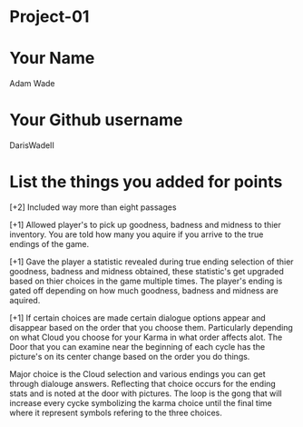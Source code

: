 # Project-01

# Your Name

Adam Wade

# Your Github username

DarisWadeII

# List the things you added for points
[+2] Included way more than eight passages

[+1] Allowed player's to pick up goodness, badness and midness to thier inventory.  You are told how many you aquire if you arrive to the true endings of the game.

[+1] Gave the player a statistic revealed during true ending selection of thier goodness, badness and midness obtained, these statistic's get upgraded based on thier choices in the game multiple times.  The player's ending is gated off depending on how much goodness, badness and midness are aquired.

[+1] If certain choices are made certain dialogue options appear and disappear based on the order that you choose them.  Particularly depending on what Cloud you choose for your Karma in what order affects alot.  The Door that you can examine near the beginning of each cycle has the picture's on its center change based on the order you do things.


Major choice is the Cloud selection and various endings you can get through dialouge answers.
Reflecting that choice occurs for the ending stats and is noted at the door with pictures.
The loop is the gong that will increase every cycke symbolizing the karma choice until the final time where it represent symbols refering to the three choices.